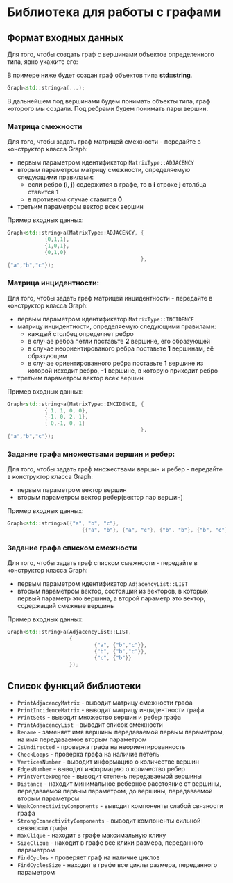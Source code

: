 # Библиотека для работы с графами
## Формат входных данных
Для того, чтобы создать граф с вершинами объектов определенного типа, явно укажите его:

В примере ниже будет создан граф объектов типа **std::string**.
```C++
Graph<std::string>a(...);
```
В дальнейшем под вершинами будем понимать объекты типа, граф которого мы создали. Под ребрами будем понимать пары вершин.
### Матрица смежности
Для того, чтобы задать граф матрицей смежности - передайте в конструктор класса Graph:
- первым параметром идентификатор `MatrixType::ADJACENCY`
- вторым параметром матрицу смежности, определяемую следующими правилами: 
    - если ребро **(i, j)** содержится в графе, то в **i** строке **j** столбца ставится **1**
    - в противном случае ставится **0**
- третьим параметром вектор всех вершин

Пример входных данных:
```C++
Graph<std::string>a(MatrixType::ADJACENCY, {
            {0,1,1},
            {1,0,1},
            {0,1,0}
                                           },
{"a","b","c"});
```

### Матрица инцидентности:
Для того, чтобы задать граф матрицей инцидентности - передайте в конструктор класса Graph:
- первым параметром идентификатор `MatrixType::INCIDENCE`
- матрицу инцидентности, определяемую следующими правилами: 
    - каждый столбец определяет ребро
    - в случае ребра петли поставьте **2** вершине, его образующей
    - в случае неориентированого ребра поставьте **1** вершинам, её образующим
    - в случае ориентированного ребра поставьте **1** вершине из которой исходит ребро, **-1** вершине, в которую приходит ребро
- третьим параметром вектор всех вершин

Пример входных данных:
```C++
Graph<std::string>a(MatrixType::INCIDENCE, {
            { 1, 1, 0, 0},
            {-1, 0, 2, 1},
            { 0,-1, 0, 1}
                                           },
{"a","b","c"});
```
### Задание графа множествами вершин и ребер:
Для того, чтобы задать граф множествами вершин и ребер - передайте в конструктор класса Graph:
- первым параметром вектор вершин
- вторым параметром вектор ребер(вектор пар вершин)

Пример входных данных:
```C++
Graph<std::string>a({"a", "b", "c"},
                        {{"a", "b"}, {"a", "c"}, {"b", "b"}, {"b", "c"}, {"c", "b"}});
```
### Задание графа списком смежности
Для того, чтобы задать граф списком смежности - передайте в конструктор класса Graph:
- первым параметром идентификатор `AdjacencyList::LIST`
- вторым параметром вектор, состоящий из векторов, в которых первый параметр это вершина, а второй параметр это вектор, содержащий смежные вершины

Пример входных данных:
```C++
Graph<std::string>a(AdjacencyList::LIST,
                    {
                            {"a", {"b","c"}},
                            {"b", {"b","c"}},
                            {"c", {"b"}}
                    });
```
## Список функций библиотеки
- `PrintAdjacencyMatrix` - выводит матрицу смежности графа
- `PrintIncidenceMatrix` - выводит матрицу инцидентности графа
- `PrintSets` - выводит множество вершин и ребер графа
- `PrintAdjacencyList` - выводит список смежности
- `Rename` - заменяет имя вершины передаваемой первым параметром, на имя передаваемое вторым параметром
- `IsUndirected` - проверка графа на неориентированность
- `CheckLoops` - проверка графа на наличие петель
- `VerticesNumber` - выводит информацию о количестве вершин
- `EdgesNumber` - выводит информацию о количество ребер
- `PrintVertexDegree` - выводит степень передаваемой вершины
- `Distance` - находит минимальное реберное расстояние от вершины, передаваемой первым параметром, до вершины, передаваемой вторым параметром
- `WeakConnectivityComponents` - выводит компоненты слабой связности графа
- `StrongConnectivityComponents` - выводит компоненты сильной связности графа
- `MaxClique` - находит в графе максимальную клику
- `SizeClique` - находит в графе все клики размера, переданного параметром
- `FindCycles` - проверяет граф на наличие циклов
- `FindCyclesSize` - находит в графе все циклы размера, переданного параметром
